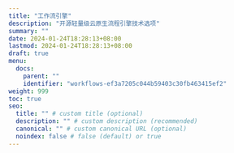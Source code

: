 ```yaml
---
title: "工作流引擎"
description: "开源轻量级云原生流程引擎技术选项"
summary: ""
date: 2024-01-24T18:28:13+08:00
lastmod: 2024-01-24T18:28:13+08:00
draft: true
menu:
  docs:
    parent: ""
    identifier: "workflows-ef3a7205c044b59403c30fb463415ef2"
weight: 999
toc: true
seo:
  title: "" # custom title (optional)
  description: "" # custom description (recommended)
  canonical: "" # custom canonical URL (optional)
  noindex: false # false (default) or true
---
```

